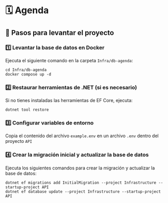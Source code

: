 # 🗓️ Agenda

## 🚀 **Pasos para levantar el proyecto**

### 1️⃣ **Levantar la base de datos en Docker**
Ejecuta el siguiente comando en la carpeta `Infra/db-agenda`:

```
cd Infra/db-agenda
docker compose up -d
```

### 2️⃣ **Restaurar herramientas de .NET (si es necesario)**
Si no tienes instaladas las herramientas de EF Core, ejecuta:

```
dotnet tool restore
```

### 3️⃣ **Configurar variables de entorno**
Copia el contenido del archivo `example.env` en un archivo `.env` dentro del proyecto `API`


### 4️⃣ **Crear la migración inicial y actualizar la base de datos**
Ejecuta los siguientes comandos para crear la migración y actualizar la base de datos:

```
dotnet ef migrations add InitialMigration --project Infrastructure --startup-project API
dotnet ef database update --project Infrastructure --startup-project API
```

